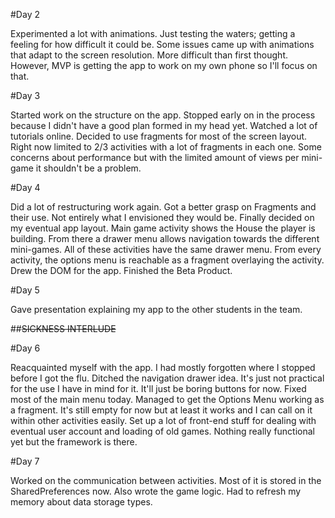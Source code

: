 #Day 2

Experimented a lot with animations. Just testing the waters; getting a feeling for how difficult it could be. Some issues came up with animations that adapt to the screen resolution. More difficult than first thought. However, MVP is getting the app to work on my own phone so I'll focus on that.

#Day 3

Started work on the structure on the app. Stopped early on in the process because I didn't have a good plan formed in my head yet. Watched a lot of tutorials online. Decided to use fragments for most of the screen layout. Right now limited to 2/3 activities with a lot of fragments in each one. Some concerns about performance but with the limited amount of views per mini-game it shouldn't be a problem. 

#Day 4

Did a lot of restructuring work again. Got a better grasp on Fragments and their use. Not entirely what I envisioned they would be. Finally decided on my eventual app layout. Main game activity shows the House the player is building. From there a drawer menu allows navigation towards the different mini-games. All of these activities have the same drawer menu. From every activity, the options menu is reachable as a fragment overlaying the activity. Drew the DOM for the app. Finished the Beta Product. 

#Day 5

Gave presentation explaining my app to the other students in the team.

##~~SICKNESS INTERLUDE~~

#Day 6

Reacquainted myself with the app. I had mostly forgotten where I stopped before I got the flu. Ditched the navigation drawer idea. It's just not practical for the use I have in mind for it. It'll just be boring buttons for now. Fixed most of the main menu today. Managed to get the Options Menu working as a fragment. It's still empty for now but at least it works and I can call on it within other activities easily. Set up a lot of front-end stuff for dealing with eventual user account and loading of old games. Nothing really functional yet but the framework is there.

#Day 7

Worked on the communication between activities. Most of it is stored in the SharedPreferences now. Also wrote the game logic. Had to refresh my memory about data storage types.